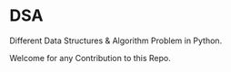 # DSA
Different Data Structures & Algorithm Problem in Python. 

Welcome for any Contribution to this Repo.


